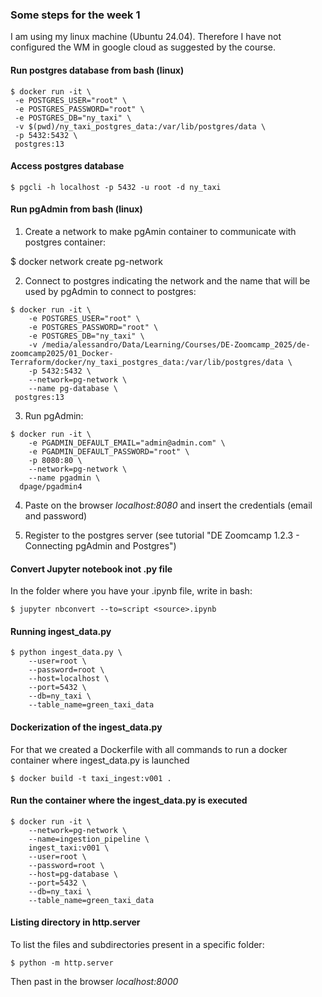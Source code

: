 ### Some steps for the week 1

I am using my linux machine (Ubuntu 24.04). Therefore I have not configured the WM in google cloud as suggested by the course.

#### Run postgres database from bash (linux)
```
$ docker run -it \
 -e POSTGRES_USER="root" \
 -e POSTGRES_PASSWORD="root" \
 -e POSTGRES_DB="ny_taxi" \
 -v $(pwd)/ny_taxi_postgres_data:/var/lib/postgres/data \
 -p 5432:5432 \
 postgres:13
```
#### Access postgres database
```
$ pgcli -h localhost -p 5432 -u root -d ny_taxi
```
#### Run pgAdmin from bash (linux)

1. Create a network to make pgAmin container 
to communicate with postgres container:

$ docker network create pg-network

2. Connect to postgres indicating the network and the name that will
   be used by pgAdmin to connect to postgres:
```
$ docker run -it \
    -e POSTGRES_USER="root" \
    -e POSTGRES_PASSWORD="root" \
    -e POSTGRES_DB="ny_taxi" \
    -v /media/alessandro/Data/Learning/Courses/DE-Zoomcamp_2025/de-zoomcamp2025/01_Docker-Terraform/docker/ny_taxi_postgres_data:/var/lib/postgres/data \
    -p 5432:5432 \
    --network=pg-network \
    --name pg-database \
 postgres:13
```
 3. Run pgAdmin:
```
$ docker run -it \
    -e PGADMIN_DEFAULT_EMAIL="admin@admin.com" \
    -e PGADMIN_DEFAULT_PASSWORD="root" \
    -p 8080:80 \
    --network=pg-network \
    --name pgadmin \
  dpage/pgadmin4  
```
4. Paste on the browser *localhost:8080* and insert 
the credentials (email and password)  

5. Register to the postgres server
    (see tutorial "DE Zoomcamp 1.2.3 - Connecting pgAdmin and Postgres")

#### Convert Jupyter notebook inot .py file
In the folder where you have your <source>.ipynb file, write in bash:
```
$ jupyter nbconvert --to=script <source>.ipynb
```
#### Running ingest_data.py
```
$ python ingest_data.py \
    --user=root \
    --password=root \
    --host=localhost \
    --port=5432 \
    --db=ny_taxi \
    --table_name=green_taxi_data
```
#### Dockerization of the ingest_data.py
For that we created a Dockerfile with all commands to run a docker
container where ingest_data.py is launched
```
$ docker build -t taxi_ingest:v001 .
```
#### Run the container where the ingest_data.py is executed
```
$ docker run -it \
    --network=pg-network \
    --name=ingestion_pipeline \
    ingest_taxi:v001 \
    --user=root \
    --password=root \
    --host=pg-database \
    --port=5432 \
    --db=ny_taxi \
    --table_name=green_taxi_data
```
#### Listing directory in http.server
To list the files and subdirectories present in a specific folder:
```
$ python -m http.server
```
Then past in the browser *localhost:8000*